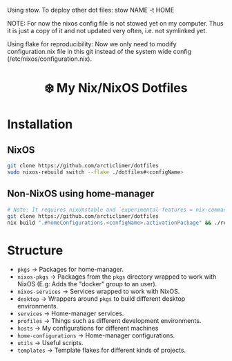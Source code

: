 Using stow.
To deploy other dot files: stow NAME -t HOME

NOTE: For now the nixos config file is not stowed yet on my computer. Thus it
is just a copy of it and not updated very often, i.e. not symlinked yet.

Using flake for reproducibility:
Now we only need to modify configuration.nix file in this git instead of the
system wide config (/etc/nixos/configuration.nix).

<h1 align="center">❄️ My Nix/NixOS Dotfiles</h1>

# Installation

## NixOS
```bash
git clone https://github.com/arcticlimer/dotfiles
sudo nixos-rebuild switch --flake ./dotfiles#<configName>
```
## Non-NixOS using home-manager
```bash
# Note: It requires nixUnstable and `experimental-features = nix-command flakes`
git clone https://github.com/arcticlimer/dotfiles
nix build ".#homeConfigurations.<configName>.activationPackage" && ./result/activate
```

# Structure
- `pkgs` -> Packages for home-manager.
- `nixos-pkgs` -> Packages from the `pkgs` directory wrapped to work with NixOS (E.g: Adds the "docker" group to an user).
- `nixos-services` -> Services wrapped to work with NixOS.
- `desktop` -> Wrappers around `pkgs` to build different desktop environments.
- `services` -> Home-manager services.
- `profiles` -> Things such as different development environments.
- `hosts` -> My configurations for different machines
- `home-configurations` -> Home-manager configurations.
- `utils` -> Useful scripts.
- `templates` -> Template flakes for different kinds of projects.
